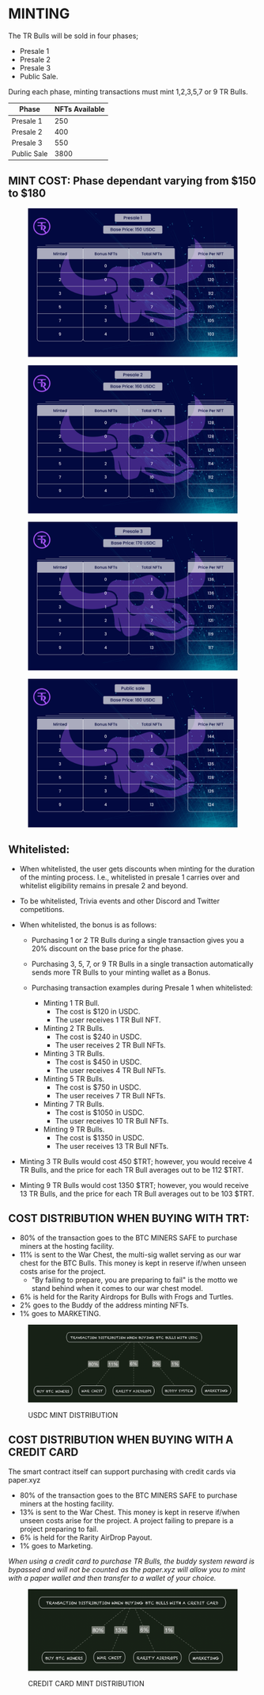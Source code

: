 # MINTING

The TR Bulls will be sold in four phases;&#x20;

* Presale 1
* Presale 2
* Presale 3
* Public Sale.&#x20;

During each phase, minting transactions must mint 1,2,3,5,7 or 9 TR Bulls.&#x20;

| Phase       | NFTs Available  |
| ----------- | --------------- |
| Presale 1   | 250             |
| Presale 2   | 400             |
| Presale 3   | 550             |
| Public Sale | 3800            |



## MINT COST:  Phase dependant varying from $150 to $180

<figure><img src="../../.gitbook/assets/presale1.jpg" alt=""><figcaption></figcaption></figure>

<figure><img src="../../.gitbook/assets/presale2.jpg" alt=""><figcaption></figcaption></figure>

<figure><img src="../../.gitbook/assets/presale3 (1).jpg" alt=""><figcaption></figcaption></figure>

<figure><img src="../../.gitbook/assets/publicSale (1).jpg" alt=""><figcaption></figcaption></figure>



## Whitelisted:

* When whitelisted, the user gets discounts when minting for the duration of the minting process. I.e., whitelisted in presale 1 carries over and whitelist eligibility remains in presale 2 and beyond. &#x20;
* To be whitelisted, Trivia events and other Discord and Twitter competitions. &#x20;
* When whitelisted, the bonus is as follows:&#x20;
  * Purchasing 1 or 2 TR Bulls during a single transaction gives you a 20% discount on the base price for the phase.&#x20;
  * Purchasing 3, 5, 7, or 9 TR Bulls in a single transaction automatically sends more TR Bulls to your minting wallet as a Bonus.&#x20;
  *   Purchasing transaction examples during Presale 1 when whitelisted:

      * Minting 1 TR Bull.&#x20;
        * The cost is $120 in USDC.&#x20;
        * The user receives 1 TR Bull NFT.
      * Minting 2 TR Bulls.
        * The cost is $240 in USDC.
        * &#x20;The user receives 2 TR Bull NFTs.
      * Minting 3 TR Bulls.
        * The cost is $450 in USDC.
        * &#x20;The user receives 4 TR Bull NFTs.
      * Minting 5 TR Bulls.
        * The cost is $750 in USDC.
        * &#x20;The user receives 7 TR Bull NFTs.
      * Minting 7 TR Bulls.
        * The cost is $1050 in USDC.
        * &#x20;The user receives 10 TR Bull NFTs.
      * Minting 9 TR Bulls.
        * The cost is $1350 in USDC.
        * &#x20;The user receives 13 TR Bull NFTs.


* Minting 3 TR Bulls would cost 450 $TRT; however, you would receive 4 TR Bulls, and the price for each TR Bull averages out to be 112 $TRT.&#x20;
* Minting 9 TR Bulls would cost 1350 $TRT; however, you would receive 13 TR Bulls, and the price for each TR Bull averages out to be 103 $TRT. &#x20;

## COST DISTRIBUTION WHEN BUYING WITH TRT:&#x20;

* 80% of the transaction goes to the BTC MINERS SAFE to purchase miners at the hosting facility.&#x20;
* 11% is sent to the War Chest, the multi-sig wallet serving as our war chest for the BTC Bulls. This money is kept in reserve if/when unseen costs arise for the project.&#x20;
  * "By failing to prepare, you are preparing to fail" is the motto we stand behind when it comes to our war chest model.
* 6% is held for the Rarity Airdrops for Bulls with Frogs and Turtles.
* 2% goes to the Buddy of the address minting NFTs.
* 1% goes to MARKETING.

<figure><img src="../../.gitbook/assets/image (1) (4).png" alt=""><figcaption><p>USDC MINT DISTRIBUTION</p></figcaption></figure>

## COST DISTRIBUTION WHEN BUYING WITH A CREDIT CARD

The smart contract itself can support purchasing with credit cards via paper.xyz

* 80% of the transaction goes to the BTC MINERS SAFE to purchase miners at the hosting facility.&#x20;
* 13% is sent to the War Chest. This money is kept in reserve if/when unseen costs arise for the project. A project failing to prepare is a project preparing to fail.&#x20;
* 6% is held for the Rarity AirDrop Payout.
* 1% goes to Marketing.

_When using a credit card to purchase TR Bulls, the buddy system reward is bypassed and will not be counted as the paper.xyz will allow you to mint with a paper wallet and then transfer to a wallet of your choice._&#x20;

<figure><img src="../../.gitbook/assets/image (10) (5).png" alt=""><figcaption><p>CREDIT CARD MINT DISTRIBUTION</p></figcaption></figure>
